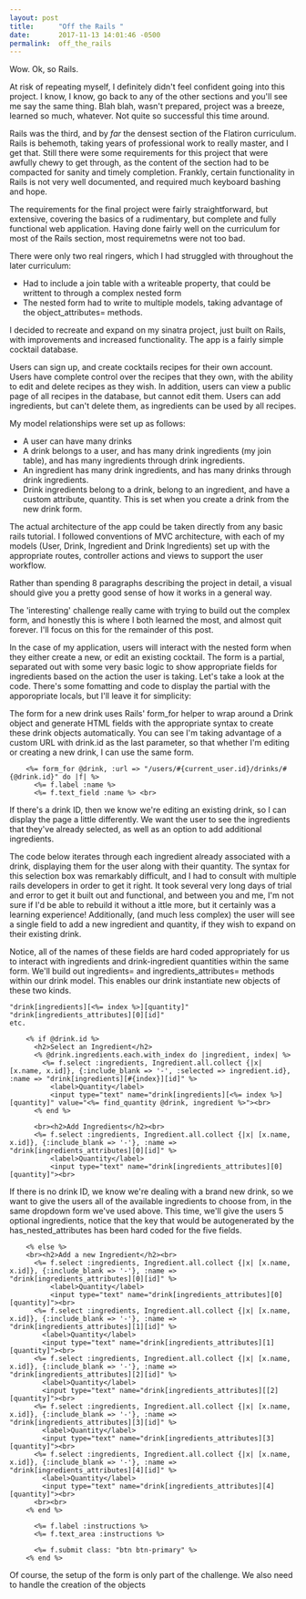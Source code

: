 ```yaml
---
layout: post
title:      "Off the Rails "
date:       2017-11-13 14:01:46 -0500
permalink:  off_the_rails
---
```



Wow. Ok, so Rails.

At risk of repeating myself, I definitely didn't feel confident going into this project. I know, I know, go back to any of the other sections and you'll see me say the same thing. Blah blah, wasn't prepared, project was a breeze, learned so much, whatever. Not quite so successful this time around.

Rails was the third, and by *far* the densest section of the Flatiron curriculum. Rails is behemoth, taking years of professional work to really master, and I get that. Still there were some requirements for this project that were awfully chewy to get through, as the content of the section had to be compacted for sanity and timely completion. Frankly, certain functionality in Rails is not very well documented, and required much keyboard bashing and hope. 

The requirements for the final project were fairly straightforward, but extensive, covering the basics of a rudimentary, but complete and fully functional web application. Having done fairly well on the curriculum for most of the Rails section, most requiremetns were not too bad.

There were only two real ringers, which I had struggled with throughout the later curriculum:
* Had to include a join table with a writeable property, that could be writtent to through a complex nested form
* The nested form had to write to multiple models, taking advantage of the object_attributes= methods.

I decided to recreate and expand on my sinatra project, just built on Rails, with improvements and increased functionality.
The app is a fairly simple cocktail database. 

Users can sign up, and create cocktails recipes for their own account. Users have complete control over the recipes that they own, with the ability to edit and delete recipes as they wish. In addition, users can view a public page of all recipes in the database, but cannot edit them. Users can add ingredients, but can't delete them, as ingredients can be used by all recipes.

My model relationships were set up as follows:
* A user can have many drinks
* A drink belongs to a user, and has many drink ingredients (my join table), and has many ingredients through drink ingredients.
* An ingredient has many drink ingredients, and has many drinks through drink ingredients.
* Drink ingredients belong to a drink, belong to an ingredient, and have a custom attribute, quantity. This is set when you create a drink from the new drink form.

The actual architecture of the app could be taken directly from any basic rails tutorial. I followed conventions of MVC architecture, with each of my models (User, Drink, Ingredient and Drink Ingredients) set up with the appropriate routes, controller actions and views to support the user workflow. 

Rather than spending 8 paragraphs describing the project in detail, a visual should give you a pretty good sense of how it works in a general way.

<blockquote class="imgur-embed-pub" lang="en" data-id="49xdn7X"><a href="//imgur.com/49xdn7X"></a></blockquote><script async src="//s.imgur.com/min/embed.js" charset="utf-8"></script>

The 'interesting' challenge really came with trying to build out the complex form, and honestly this is where I both learned the most, and almost quit forever. I'll focus on this for the remainder of this post.

In the case of my application, users will interact with the nested form when they either create a new, or edit an existing cocktail. The form is a partial, separated out with some very basic logic to show appropriate fields for ingredients based on the action the user is taking. Let's take a look at the code. There's some fomatting and code to display the partial with the apporopriate locals, but I'll leave it for simplicity:

The form for a new drink uses Rails' form_for helper to wrap around a Drink object and generate HTML fields with the appropriate syntax to create these drink objects automatically. You can see I'm taking advantage of a custom URL with drink.id as the last parameter, so that whether I'm editing or creating a new drink, I can use the same form.

```
    <%= form_for @drink, :url => "/users/#{current_user.id}/drinks/#{@drink.id}" do |f| %>
      <%= f.label :name %>
      <%= f.text_field :name %> <br>
```

If there's a drink ID, then we know we're editing an existing drink, so I can display the page a little differently. We want the user to see the ingredients that they've already selected, as well as an option to add additional ingredients.

The code below iterates through each ingredient already associated with a drink, displaying them for the user along with their quantity. The syntax for this selection box was remarkably difficult, and I had to consult with multiple rails developers in order to get it right. It took several very long days of trial and error to get it built out and functional, and between you and me, I'm not sure if I'd be able to rebuild it without a ittle more, but it certainly was a learning experience! Additionally, (and much less complex) the user will see a single field to add a new ingredient and quantity, if they wish to expand on their existing drink.

Notice, all of the names of these fields are hard coded appropriately for us to interact with ingredients and drink-ingredient quantities within the same form. We'll build out ingredients= and ingredients_attributes= methods within our drink model. This enables our drink instantiate new objects of these two kinds. 

```
"drink[ingredients][<%= index %>][quantity]"
"drink[ingredients_attributes][0][id]" 
etc.
```

```
    <% if @drink.id %>
      <h2>Select an Ingredient</h2>
      <% @drink.ingredients.each.with_index do |ingredient, index| %>
        <%= f.select :ingredients, Ingredient.all.collect {|x| [x.name, x.id]}, {:include_blank => '-', :selected => ingredient.id}, :name => "drink[ingredients][#{index}][id]" %>
          <label>Quantity</label>
          <input type="text" name="drink[ingredients][<%= index %>][quantity]" value="<%= find_quantity @drink, ingredient %>"><br>
      <% end %>		

      <br><h2>Add Ingredients</h2><br>
      <%= f.select :ingredients, Ingredient.all.collect {|x| [x.name, x.id]}, {:include_blank => '-'}, :name => "drink[ingredients_attributes][0][id]" %>
          <label>Quantity</label>
          <input type="text" name="drink[ingredients_attributes][0][quantity]"><br>
```

If there is no drink ID, we know we're dealing with a brand new drink, so we want to give the users all of the available ingredients to choose from, in the same dropdown form we've used above. This time, we'll give the users 5 optional ingredients, notice that the key that would be autogenerated by the has_nested_attributes has been hard coded for the five fields. 

```
    <% else %>
    <br><h2>Add a new Ingredient</h2><br>
      <%= f.select :ingredients, Ingredient.all.collect {|x| [x.name, x.id]}, {:include_blank => '-'}, :name => "drink[ingredients_attributes][0][id]" %>
          <label>Quantity</label>
          <input type="text" name="drink[ingredients_attributes][0][quantity]"><br>
      <%= f.select :ingredients, Ingredient.all.collect {|x| [x.name, x.id]}, {:include_blank => '-'}, :name => "drink[ingredients_attributes][1][id]" %>
        <label>Quantity</label>
        <input type="text" name="drink[ingredients_attributes][1][quantity]"><br>
      <%= f.select :ingredients, Ingredient.all.collect {|x| [x.name, x.id]}, {:include_blank => '-'}, :name => "drink[ingredients_attributes][2][id]" %>
        <label>Quantity</label>
        <input type="text" name="drink[ingredients_attributes][[2][quantity]"><br>
      <%= f.select :ingredients, Ingredient.all.collect {|x| [x.name, x.id]}, {:include_blank => '-'}, :name => "drink[ingredients_attributes][3][id]" %>
        <label>Quantity</label>
        <input type="text" name="drink[ingredients_attributes][3][quantity]"><br>
      <%= f.select :ingredients, Ingredient.all.collect {|x| [x.name, x.id]}, {:include_blank => '-'}, :name => "drink[ingredients_attributes][4][id]" %>
        <label>Quantity</label>
        <input type="text" name="drink[ingredients_attributes][4][quantity]"><br>
      <br><br>
    <% end %>

      <%= f.label :instructions %>
      <%= f.text_area :instructions %> 

      <%= f.submit class: "btn btn-primary" %>
    <% end %>
```

Of course, the setup of the form is only part of the challenge. We also need to handle the creation of the objects 

